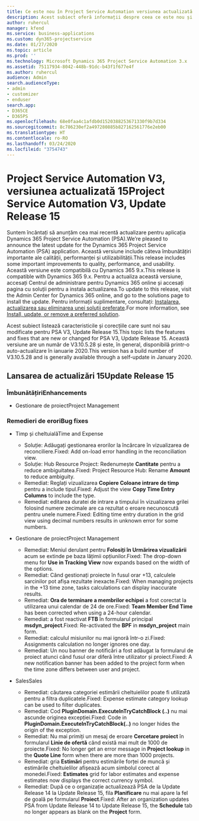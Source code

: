 ```yaml
---
title: Ce este nou în Project Service Automation versiunea actualizată 15, V3
description: Acest subiect oferă informații despre ceea ce este nou și schimbat în Project Service Automation versiunea 15, V3.
author: ruhercul
manager: kfend
ms.service: business-applications
ms.custom: dyn365-projectservice
ms.date: 01/27/2020
ms.topic: article
ms.prod: ''
ms.technology: Microsoft Dynamics 365 Project Service Automation 3.x
ms.assetid: 75117934-8042-448b-91dc-b43f1f677e4f
ms.author: ruhercul
audience: Admin
search.audienceType:
- admin
- customizer
- enduser
search.app:
- D365CE
- D365PS
ms.openlocfilehash: 68e0faa4c1afdb0d1520388253671330f9b7d334
ms.sourcegitcommit: 8c786230ef2a497280885b827162561776e2eb00
ms.translationtype: HT
ms.contentlocale: ro-RO
ms.lasthandoff: 03/24/2020
ms.locfileid: "3754743"
---
```

# <a name="project-service-automation-v3-update-release-15"></a><span data-ttu-id="807ce-103">Project Service Automation V3, versiunea actualizată 15</span><span class="sxs-lookup"><span data-stu-id="807ce-103">Project Service Automation V3, Update Release 15</span></span>

<span data-ttu-id="807ce-104">Suntem încântați să anunțăm cea mai recentă actualizare pentru aplicația Dynamics 365 Project Service Automation (PSA).</span><span class="sxs-lookup"><span data-stu-id="807ce-104">We’re pleased to announce the latest update for the Dynamics 365 Project Service Automation (PSA) application.</span></span> <span data-ttu-id="807ce-105">Această versiune include câteva îmbunătățiri importante ale calității, performanței și utilizabilității.</span><span class="sxs-lookup"><span data-stu-id="807ce-105">This release includes some important improvements to quality, performance, and usability.</span></span> <span data-ttu-id="807ce-106">Această versiune este compatibilă cu Dynamics 365 9.x.</span><span class="sxs-lookup"><span data-stu-id="807ce-106">This release is compatible with Dynamics 365 9.x.</span></span> <span data-ttu-id="807ce-107">Pentru a actualiza această versiune, accesați Centrul de administrare pentru Dynamics 365 online și accesați pagina cu soluții pentru a instala actualizarea.</span><span class="sxs-lookup"><span data-stu-id="807ce-107">To update to this release, visit the Admin Center for Dynamics 365 online, and go to the solutions page to install the update.</span></span> <span data-ttu-id="807ce-108">Pentru informații suplimentare, consultați: [Instalarea, actualizarea sau eliminarea unei soluții preferate](https://docs.microsoft.com/power-platform/admin/install-remove-preferred-solution).</span><span class="sxs-lookup"><span data-stu-id="807ce-108">For more information, see [Install, update, or remove a preferred solution](https://docs.microsoft.com/power-platform/admin/install-remove-preferred-solution).</span></span>

<span data-ttu-id="807ce-109">Acest subiect listează caracteristicile și corecțiile care sunt noi sau modificate pentru PSA V3, Update Release 15.</span><span class="sxs-lookup"><span data-stu-id="807ce-109">This topic lists the features and fixes that are new or changed for PSA V3, Update Release 15.</span></span> <span data-ttu-id="807ce-110">Această versiune are un număr de V3.10.5.28 și este, în general, disponibilă printr-o auto-actualizare în ianuarie 2020.</span><span class="sxs-lookup"><span data-stu-id="807ce-110">This version has a build number of V3.10.5.28 and is generally available through a self-update in January 2020.</span></span>

## <a name="update-release-15"></a><span data-ttu-id="807ce-111">Lansarea de actualizări 15</span><span class="sxs-lookup"><span data-stu-id="807ce-111">Update Release 15</span></span> 

### <a name="enhancements"></a><span data-ttu-id="807ce-112">Îmbunătățiri</span><span class="sxs-lookup"><span data-stu-id="807ce-112">Enhancements</span></span>

- <span data-ttu-id="807ce-113">Gestionare de proiect</span><span class="sxs-lookup"><span data-stu-id="807ce-113">Project Management</span></span>

### <a name="bug-fixes"></a><span data-ttu-id="807ce-114">Remedieri de erori</span><span class="sxs-lookup"><span data-stu-id="807ce-114">Bug fixes</span></span>

- <span data-ttu-id="807ce-115">Timp și cheltuială</span><span class="sxs-lookup"><span data-stu-id="807ce-115">Time and Expense</span></span>

  - <span data-ttu-id="807ce-116">Soluție: Adăugați gestionarea erorilor la încărcare în vizualizarea de reconciliere.</span><span class="sxs-lookup"><span data-stu-id="807ce-116">Fixed: Add on-load error handling in the reconciliation view.</span></span>
  - <span data-ttu-id="807ce-117">Soluție: Hub Resource Project: Redenumește **Cantitate** pentru a reduce ambiguitatea.</span><span class="sxs-lookup"><span data-stu-id="807ce-117">Fixed: Project Resource Hub: Rename **Amount** to reduce ambiguity.</span></span>
  - <span data-ttu-id="807ce-118">Remediat: Reglați vizualizarea **Copiere Coloane intrare de timp** pentru a include tipul.</span><span class="sxs-lookup"><span data-stu-id="807ce-118">Fixed: Adjust the view **Copy Time Entry Columns** to include the type.</span></span>
  - <span data-ttu-id="807ce-119">Remediat: editarea duratei de intrare a timpului în vizualizarea grilei folosind numere zecimale are ca rezultat o eroare necunoscută pentru unele numere.</span><span class="sxs-lookup"><span data-stu-id="807ce-119">Fixed: Editing time entry duration in the grid view using decimal numbers results in unknown error for some numbers.</span></span>

- <span data-ttu-id="807ce-120">Gestionare de proiect</span><span class="sxs-lookup"><span data-stu-id="807ce-120">Project Management</span></span>

  - <span data-ttu-id="807ce-121">Remediat: Meniul derulant pentru **Folosiți în Urmărirea vizualizării** acum se extinde pe baza lățimii opțiunilor.</span><span class="sxs-lookup"><span data-stu-id="807ce-121">Fixed: The drop-down menu for **Use in Tracking View** now expands based on the width of the options.</span></span>
  - <span data-ttu-id="807ce-122">Remediat: Când gestionați proiecte în fusul orar +13, calculele sarcinilor pot afișa rezultate inexacte.</span><span class="sxs-lookup"><span data-stu-id="807ce-122">Fixed: When managing projects in the +13 time zone, tasks calculations can display inaccurate results.</span></span>
  - <span data-ttu-id="807ce-123">Remediat: **Ora de terminare a membrilor echipei** a fost corectat la utilizarea unui calendar de 24 de ore.</span><span class="sxs-lookup"><span data-stu-id="807ce-123">Fixed: **Team Member End Time** has been corrected when using a 24-hour calendar.</span></span>
  - <span data-ttu-id="807ce-124">Remediat: a fost reactivat **FTB** în formularul principal **msdyn_project**.</span><span class="sxs-lookup"><span data-stu-id="807ce-124">Fixed: Re-activated the **BPF** in **msdyn_project** main form.</span></span>
  - <span data-ttu-id="807ce-125">Remediat: calculul misiunilor nu mai ignoră într-o zi.</span><span class="sxs-lookup"><span data-stu-id="807ce-125">Fixed: Assignments calculation no longer ignores one day.</span></span>
  - <span data-ttu-id="807ce-126">Remediat: Un nou banner de notificări a fost adăugat la formularul de proiect atunci când fusul orar diferă între utilizator și proiect.</span><span class="sxs-lookup"><span data-stu-id="807ce-126">Fixed: A new notification banner has been added to the project form when the time zone differs between user and project.</span></span>

- <span data-ttu-id="807ce-127">Sales</span><span class="sxs-lookup"><span data-stu-id="807ce-127">Sales</span></span>

  - <span data-ttu-id="807ce-128">Remediat: căutarea categoriei estimării cheltuielilor poate fi utilizată pentru a filtra duplicatele.</span><span class="sxs-lookup"><span data-stu-id="807ce-128">Fixed: Expense estimate category lookup can be used to filter duplicates.</span></span>
  - <span data-ttu-id="807ce-129">Remediat: Cod **PluginDomain.ExecuteInTryCatchBlock (..)** nu mai ascunde originea excepției.</span><span class="sxs-lookup"><span data-stu-id="807ce-129">Fixed: Code in **PluginDomain.ExecuteInTryCatchBlock(..)** no longer hides the origin of the exception.</span></span>
  - <span data-ttu-id="807ce-130">Remediat: Nu mai primiți un mesaj de eroare **Cercetare proiect** în formularul **Linie de ofertă** când există mai mult de 1000 de proiecte.</span><span class="sxs-lookup"><span data-stu-id="807ce-130">Fixed: No longer get an error message in **Project lookup** in the **Quote Line** form when there are more than 1000 projects.</span></span>
  - <span data-ttu-id="807ce-131">Remediat: gria **Estimări** pentru estimările forței de muncă și estimările cheltuielilor afișează acum simbolul corect al monedei.</span><span class="sxs-lookup"><span data-stu-id="807ce-131">Fixed: **Estimates** grid for labor estimates and expense estimates now displays the correct currency symbol.</span></span>
  - <span data-ttu-id="807ce-132">Remediat: După ce o organizație actualizează PSA de la Update Release 14 la Update Release 15, fila **Planificare** nu mai apare la fel de goală pe formularul **Proiect**.</span><span class="sxs-lookup"><span data-stu-id="807ce-132">Fixed: After an organization updates PSA from Update Release 14 to Update Release 15, the **Schedule** tab no longer appears as blank on the **Project** form.</span></span>

